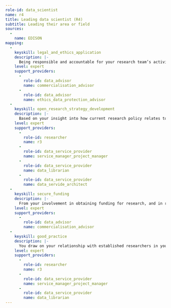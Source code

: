 ```yaml
---
role-id: data_scientist
name: r4
title: Leading data scientist (R4)
subtitle: Leading their area or field
sources: 
  - 
    name: EDISON
mapping: 
  - 
    keyskill: legal_and_ethics_application
    description: |-
      Being responsible and accountable for your research team’s activities and behaviour, you have in-depth understanding of the legal, ethical aspects of research, including principles for making research outputs FAIR. You are able to evaluate and manage the opportunities to demonstrate good practice from data-driven research. You apply knowledge of current data ethics issues and their implications for research integrity in your domain, to manage the risks to individual and institutional reputations that ethical and/or legal infringement would jeopardise. You define the responsibilities of staff or students, and communicate effectively with them and with professional support staff.
    level: expert
    support_providers: 
      - 
        role-id: data_advisor
        name: commercialisation_advisor
      - 
        role-id: data_advisor
        name: ethics_data_protection_advisor
  - 
    keyskill: open_research_strategy_development
    description: |-
      Based on your insight into how current research policy relates to practice in data-intensive research you are able to formulate your organisation’s strategic vision and roadmap for implementing FAIR principles. This includes advising on the degree of openness applicable to research outputs across diverse fields, considering the likely impacts on research excellence, public trust, and the policy and industry networks involved in research. You contribute to working groups dealing with research data strategy in your domain, and engage with the relevant professional support services, including those developing services to support data management.
    level: expert
    support_providers: 
      - 
        role-id: researcher
        name: r3
      - 
        role-id: data_service_provider
        name: service_manager_project_manager
      - 
        role-id: data_service_provider
        name: data_librarian
      - 
        role-id: data_service_provider
        name: data_servide_architect
  - 
    keyskill: secure_funding
    description: |-
      From your involvement in obtaining funding for research, and in recruiting staff, you are aware of current moves by funders and institutions towards including criteria for open research in funding and recruitment criteria. You liase with funders regarding priorities for data-intensive research, and understand how to meet and influence their expectations regarding FAIR and open outputs. You are able to budget for costs of research data management and sharing in all grant applications. You seek guidance on costs where appropriate from relevant advisory services.
    level: expert
    support_providers: 
      - 
        role-id: data_advisor
        name: commercialisation_advisor
  - 
    keyskill: good_practice
    description: |-
      You draw on your relationship with established researchers in your domain and encourage them to influence changes in in research practice. As a senior member of the research community you demonstrate commitment to recognising open science activities in hiring and promotion decisions. You advocate for changes in practices towards making research outputs as FAIR and open as possible, and as closed as necessary, and influence colleagues to ensure they are recognised and rewarded for their efforts in doing so. You lead debates in your institution and research field on the application of FAIR principles, research integrity and open science.
    level: expert
    support_providers: 
      - 
        role-id: researcher
        name: r3
      - 
        role-id: data_service_provider
        name: service_manager_project_manager
      - 
        role-id: data_service_provider
        name: data_librarian
---
```

